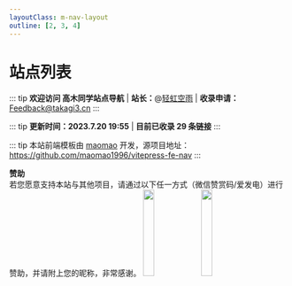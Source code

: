 ```yaml
---
layoutClass: m-nav-layout
outline: [2, 3, 4]
---
```


<script setup>
import MNavLinks from './components/MNavLinks.vue'

import { NAV_DATA } from './data'
</script>
<style src="./index.scss"></style>

# 站点列表

::: tip
**欢迎访问 高木同学站点导航** |
**站长：**@[轻虹空雨](https://mufeng086.com) |
**收录申请：**[Feedback@takagi3.cn](mailto:feedback@takagi3.cn)
:::

::: tip
**更新时间：2023.7.20 19:55** | **目前已收录 29 条链接**
:::

<MNavLinks v-for="{title, items} in NAV_DATA" :title="title" :items="items"/>

::: tip
本站前端模板由 [maomao](https://github.com/maomao1996) 开发，源项目地址：https://github.com/maomao1996/vitepress-fe-nav
:::

**赞助**  
若您愿意支持本站与其他项目，请通过以下任一方式（微信赞赏码/爱发电）进行赞助，并请附上您的昵称，非常感谢。
<a><img src="https://pic.mufeng086.com/i/2023/07/30/o1xb5q.webp" style="width:20%;" /></a>
<a href="https://afdian.net/a/LightRainbow"><img src="https://pic1.afdiancdn.com/static/img/welcome/button-sponsorme.jpg" style="width:20%;" /></a>
